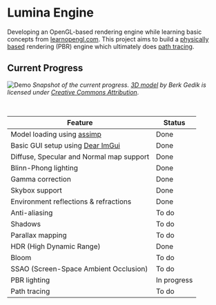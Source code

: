 # Lumina Engine
Developing an OpenGL-based rendering engine while learning basic concepts from [learnopengl.com](https://learnopengl.com/). This project aims to build a [physically based](https://en.wikipedia.org/wiki/Physically_based_rendering) rendering (PBR) engine which ultimately does [path tracing](https://blogs.nvidia.com/blog/what-is-path-tracing/).  

## Current Progress
![Demo](Docs/demo.png)
*Snapshot of the current progress. [3D model](https://skfb.ly/6QZxW) by Berk Gedik is licensed under [Creative Commons Attribution](http://creativecommons.org/licenses/by/4.0/)*.

<br>

| Feature | Status |
| ---- | ---- |
| Model loading using [assimp](https://github.com/assimp/assimp) | Done |
| Basic GUI setup using [Dear ImGui](https://github.com/ocornut/imgui) | Done |
| Diffuse, Specular and Normal map support | Done |
| Blinn-Phong lighting | Done |
| Gamma correction | Done |
| Skybox support | Done |
| Environment reflections & refractions | Done |
| Anti-aliasing | To do |
| Shadows | To do |
| Parallax mapping | To do |
| HDR (High Dynamic Range) | Done |
| Bloom | To do |
| SSAO (Screen-Space Ambient Occlusion) | To do |
| PBR lighting | In progress |
| Path tracing | To do |
